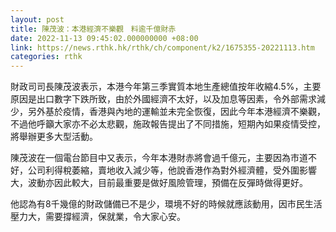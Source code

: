 ```yaml
---
layout: post
title: 陳茂波：本港經濟不樂觀　料逾千億財赤
date: 2022-11-13 09:45:02.000000000 +08:00
link: https://news.rthk.hk/rthk/ch/component/k2/1675355-20221113.htm
categories: rthk
---
```


財政司司長陳茂波表示，本港今年第三季實質本地生產總值按年收縮4.5%，主要原因是出口數字下跌所致，由於外國經濟不太好，以及加息等因素，令外部需求減少，另外基於疫情，香港與內地的運輸並未完全恢復，因此今年本港經濟不樂觀，不過他呼籲大家亦不必太悲觀，施政報告提出了不同措施，短期內如果疫情受控，將舉辦更多大型活動。

陳茂波在一個電台節目中又表示，今年本港財赤將會過千億元，主要因為市道不好，公司利得稅萎縮，賣地收入減少等，他說香港作為對外經濟體，受外圍影響大，波動亦因此較大，目前最重要是做好風險管理，預備在反彈時做得更好。

他認為有8千幾億的財政儲備已不是少，環境不好的時候就應該動用，因市民生活壓力大，需要撐經濟，保就業，令大家心安。
